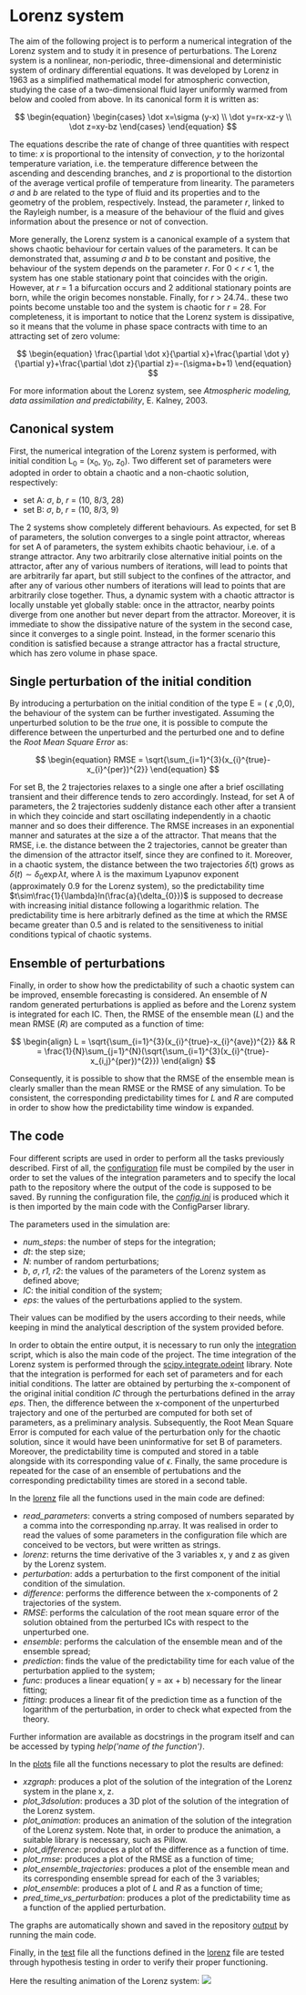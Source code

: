 # Lorenz system

The aim of the following project is to perform a numerical integration of the Lorenz system and to study it in presence of perturbations.
The Lorenz system is a nonlinear, non-periodic, three-dimensional and deterministic system of ordinary differential equations. It was developed by Lorenz in 1963 as a simplified mathematical model for atmospheric convection, studying the case of a two-dimensional fluid layer uniformly warmed from below and cooled from above. In its canonical form it is written as:

$$
\begin{equation}
    \begin{cases}
    \dot x=\sigma (y-x) \\
    \dot y=rx-xz-y \\
    \dot z=xy-bz
    \end{cases}
\end{equation} 
$$

The equations describe the rate of change of three quantities with respect to time: *x* is proportional to the intensity of convection, *y* to the horizontal temperature variation, i.e. the temperature difference between the ascending and descending branches, and *z* is proportional to the distortion of the average vertical profile of temperature from linearity. The parameters $\sigma$ and *b* are related to the type of fluid and its properties and to the geometry of the problem, respectively. Instead, the parameter *r*, linked to the Rayleigh number, is a measure of the behaviour of the fluid and gives information about the presence or not of convection.

More generally, the Lorenz system is a canonical example of a system that shows chaotic behaviour for certain values of the parameters. It can be demonstrated that, assuming $\sigma$ and *b* to be constant and positive, the behaviour of the system depends on the parameter *r*. For 0 < *r* < 1, the system has one stable stationary point that coincides with the origin. However, at *r* = 1 a bifurcation occurs and 2 additional stationary points are born, while the origin becomes nonstable. Finally, for *r* > 24.74.. these two points become unstable too and the system is chaotic for *r* = 28. For completeness, it is important to notice that the Lorenz system is dissipative, so it means that the volume in phase space contracts with time to an attracting set of zero volume:

$$
\begin{equation}
    \frac{\partial \dot x}{\partial x}+\frac{\partial \dot y}{\partial y}+\frac{\partial \dot z}{\partial z}=-(\sigma+b+1)
\end{equation}
$$

For more information about the Lorenz system, see *Atmospheric modeling, data assimilation and predictability*, E. Kalney, 2003.


## Canonical system

First, the numerical integration of the Lorenz system is performed, with initial condition L<sub>0</sub> = (x<sub>0</sub>, y<sub>0</sub>, z<sub>0</sub>). Two different set of parameters were adopted in order to obtain a chaotic and a non-chaotic solution, respectively:
* set A: $\sigma$, *b*, *r* = (10, 8/3, 28)
* set B: $\sigma$, *b*, *r* = (10, 8/3, 9)

The 2 systems show completely different behaviours. As expected, for set B of parameters, the solution converges to a single point attractor, whereas for set A of parameters, the system exhibits chaotic behaviour, i.e. of a strange attractor. Any two arbitrarily close alternative initial points on the attractor, after any of various numbers of iterations, will lead to points that are arbitrarily far apart, but still subject to the confines of the attractor, and after any of various other numbers of iterations will lead to points that are arbitrarily close together. Thus, a dynamic system with a chaotic attractor is locally unstable yet globally stable: once in the attractor, nearby points diverge from one another but never depart from the attractor. 
Moreover, it is immediate to show the dissipative nature of the system in the second case, since it converges to a single point. Instead, in the former scenario this condition is satisfied because a strange attractor has a fractal structure, which has zero volume in phase space.

## Single perturbation of the initial condition

By introducing a perturbation on the initial condition of the type E = ( $\epsilon$ ,0,0), the behaviour of the system can be further investigated. Assuming the unperturbed solution to be the *true* one, it is possible to compute the difference between the unperturbed and the perturbed one and to define the *Root Mean Square Error* as:

$$
\begin{equation}
RMSE = \sqrt{\sum_{i=1}^{3}(x_{i}^{true}-x_{i}^{per})^{2}}
\end{equation}
$$

For set B, the 2 trajectories relaxes to a single one after a brief oscillating transient and their difference tends to zero accordingly. Instead, for set A of parameters, the 2 trajectories suddenly distance each other after a transient in which they coincide and start oscillating independently in a chaotic manner and so does their difference. The RMSE increases in an exponential manner and saturates at the size a of the attractor. That means that the RMSE, i.e. the distance between the 2 trajectories, cannot be greater than the dimension of the attractor itself, since they are confined to it. Moreover, in a chaotic system, the distance between the two trajectories $\delta$(t) grows as $\delta(t)\sim\delta_{0}\exp{\lambda t}$, where $\lambda$ is the maximum Lyapunov exponent (approximately 0.9 for the Lorenz system), so the predictability time $t\sim\frac{1}{\lambda}ln(\frac{a}{\delta_{0}})$ is supposed to decrease with increasing initial distance following a logarithmic relation. The predictability time is here arbitrarly defined as the time at which the RMSE became greater than 0.5 and is related to the sensitiveness to initial conditions typical of chaotic systems.

## Ensemble of perturbations
Finally, in order to show how the predictability of such a chaotic system can be improved, ensemble forecasting is considered. An ensemble of *N* random generated perturbations is applied as before and the Lorenz system is integrated for each IC. Then, the RMSE of the ensemble mean (*L*) and the mean RMSE (*R*) are computed as a function of time:

$$
\begin{align}
L = \sqrt{\sum_{i=1}^{3}(x_{i}^{true}-x_{i}^{ave})^{2}}   &&    R = \frac{1}{N}\sum_{j=1}^{N}(\sqrt{\sum_{i=1}^{3}(x_{i}^{true}-x_{i,j}^{per})^{2}})
\end{align}
$$

Consequently, it is possible to show that the RMSE of the ensemble mean is clearly smaller than the mean RMSE or the RMSE of any simulation. To be consistent, the corresponding predictability times for *L* and *R* are computed in order to show how the predictability time window is expanded. 
## The code
Four different scripts are used in order to perform all the tasks previously described.
First of all, the [configuration](https://github.com/robertabenincasa/project_Lorenz/blob/master/config.py) file must be compiled by the user in order to set the values of the integration parameters and to specify the local path to the repository where the output of the code is supposed to be saved. By running the configuration file, the [*config.ini*](https://github.com/robertabenincasa/project_Lorenz/blob/master/config.ini) is produced which it is then imported by the main code with the ConfigParser library. 

The parameters used in the simulation are:
* *num_steps*: the number of steps for the integration;
* *dt*: the step size;
* *N*: number of random perturbations;
* *b*,  $\sigma$, *r1*, *r2*: the values of the parameters of the Lorenz system as defined above;
* *IC*: the initial condition of the system;
* *eps*: the values of the perturbations applied to the system.

Their values can be modified by the users according to their needs, while keeping in mind the analytical description of the system provided before. 

In order to obtain the entire output, it is necessary to run only the [integration](https://github.com/robertabenincasa/project_Lorenz/blob/master/integration.py) script, which is also the main code of the project. The time integration of the Lorenz system is performed through the [scipy.integrate.odeint](https://docs.scipy.org/doc/scipy/reference/generated/scipy.integrate.odeint.html) library. Note that the integration is performed for each set of parameters and for each initial conditions. The latter are obtained by perturbing the x-component of the original initial condition *IC* through the perturbations defined in the array *eps*. Then, the difference between the x-component of the unperturbed trajectory and one of the perturbed are computed for both set of parameters, as a preliminary analysis. Subsequently, the Root Mean Square Error is computed for each value of the perturbation only for the chaotic solution, since it would have been uninformative for set B of parameters. Moreover, the predictability time is computed and stored in a table alongside with its corresponding value of $\epsilon$. 
Finally, the same procedure is repeated for the case of an ensemble of pertubations and the corresponding predictability times are stored in a second table.

In the [lorenz](https://github.com/robertabenincasa/project_Lorenz/blob/master/lorenz.py) file all the functions used in the main code are defined:
* *read_parameters*: converts a string composed of numbers separated by a comma into the corresponding np.array. It was realised in order to read the values of some parameters in the configuration file which are conceived to be vectors, but were written as strings.
* *lorenz*: returns the time derivative of the 3 variables x, y and z as given by the Lorenz system.
* *perturbation*: adds a perturbation to the first component of the initial condition of the simulation.
* *difference*: performs the difference between the x-components of 2 trajectories of the system.
* *RMSE*: performs the calculation of the root mean square error of the solution obtained from the perturbed ICs with respect to the unperturbed one.
* *ensemble*: performs the calculation of the ensemble mean and of the ensemble spread;
* *prediction*: finds the value of the predictability time for each value of the perturbation applied to the system;
* *func*: produces a linear equation( y = ax + b) necessary for the linear fitting;
* *fitting*: produces a linear fit of the prediction time as a function of the logarithm of the perturbation, in order to check what expected from the theory. 

Further information are available as docstrings in the program itself and can be accessed by typing *help('name of the function')*.

In the [plots](https://github.com/robertabenincasa/project_Lorenz/blob/master/plots.py) file all the functions necessary to plot the results are defined:
* *xzgraph*: produces a plot of the solution of the integration of the Lorenz system in the plane x, z. 
* *plot_3dsolution*: produces a 3D plot of the solution of the integration of the Lorenz system.
* *plot_animation*: produces an animation of the solution of the integration of the Lorenz system. Note that, in order to produce the animation, a suitable library is necessary, such as Pillow.
* *plot_difference*: produces a plot of the difference as a function of time.
* *plot_rmse*: produces a plot of the RMSE as a function of time;
* *plot_ensemble_trajectories*: produces a plot of the ensemble mean and its corresponding ensemble spread for each of the 3 variables;
* *plot_ensemble*: produces a plot of *L* and *R* as a function of time;
* *pred_time_vs_perturbation*: produces a plot of the predictability time as a function of the applied perturbation.

The graphs are automatically shown and saved in the repository [output](https://github.com/robertabenincasa/project_Lorenz/blob/master/output) by running the main code.

Finally, in the [test](https://github.com/robertabenincasa/project_Lorenz/blob/master/test.py) file all the functions defined in the [lorenz](https://github.com/robertabenincasa/project_Lorenz/blob/master/lorenz.py) file are tested through hypothesis testing in order to verify their proper functioning.

Here the resulting animation of the Lorenz system:
![](https://github.com/robertabenincasa/project_Lorenz/blob/master/output/animation.gif)

